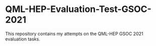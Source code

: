 # QML-HEP-Evaluation-Test-GSOC-2021
This repository contains my attempts on the QML-HEP GSOC 2021 evaluation tasks. 
